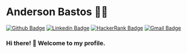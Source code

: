 # Anderson Bastos :man_technologist:

[![Github Badge](https://img.shields.io/badge/-Github-000?style=flat-square&logo=Github&logoColor=white&link=https://github.com/anderson-bastos&target=_blank)](https://github.com/anderson-bastos)
[![Linkedin Badge](https://img.shields.io/badge/-LinkedIn-blue?style=flat-square&logo=Linkedin&logoColor=white&link=https://www.linkedin.com/in/anderson-bastos/&target=_blank)](https://www.linkedin.com/in/anderson-bastos/)
[![HackerRank Badge](https://img.shields.io/badge/-HackerRank-black?style=flat-square&logo=hackerrank&link=https://www.hackerrank.com/andersonmbastos&target=_blank)](https://www.hackerrank.com/andersonmbastos)
[![Gmail Badge](https://img.shields.io/badge/-Gmail-c14438?style=flat-square&logo=Gmail&logoColor=white&link=mailto:rebeccamanzi@gmail.com)](mailto:andersonmbastos@gmail.com)

### Hi there! 👋 Welcome to my profile.

<!--
**anderson-bastos/anderson-bastos** is a ✨ _special_ ✨ repository because its `README.md` (this file) appears on your GitHub profile.

Here are some ideas to get you started:

- 🔭 I’m currently working on ...
- 🌱 I’m currently learning ...
- 👯 I’m looking to collaborate on ...
- 🤔 I’m looking for help with ...
- 💬 Ask me about ...
- 📫 How to reach me: ...
- 😄 Pronouns: ...
- ⚡ Fun fact: ...
-->
